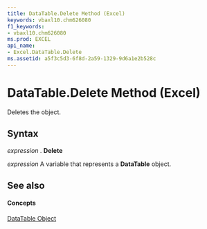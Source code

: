 ```yaml
---
title: DataTable.Delete Method (Excel)
keywords: vbaxl10.chm626080
f1_keywords:
- vbaxl10.chm626080
ms.prod: EXCEL
api_name:
- Excel.DataTable.Delete
ms.assetid: a5f3c5d3-6f8d-2a59-1329-9d6a1e2b528c
---
```



# DataTable.Delete Method (Excel)

Deletes the object.


## Syntax

 _expression_ . **Delete**

 _expression_ A variable that represents a **DataTable** object.


## See also


#### Concepts


[DataTable Object](datatable-object-excel.md)

